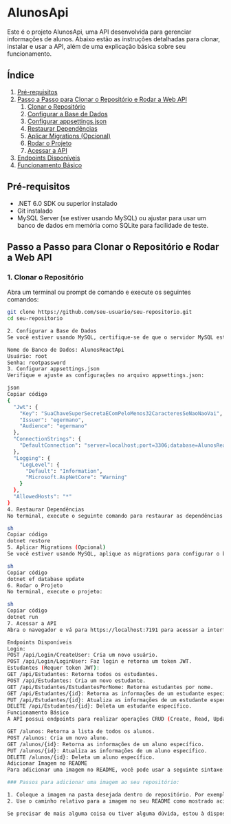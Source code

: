# AlunosApi

Este é o projeto AlunosApi, uma API desenvolvida para gerenciar informações de alunos. Abaixo estão as instruções detalhadas para clonar, instalar e usar a API, além de uma explicação básica sobre seu funcionamento.

## Índice

1. [Pré-requisitos](#pré-requisitos)
2. [Passo a Passo para Clonar o Repositório e Rodar a Web API](#passo-a-passo-para-clonar-o-repositório-e-rodar-a-web-api)
    1. [Clonar o Repositório](#1-clonar-o-repositório)
    2. [Configurar a Base de Dados](#2-configurar-a-base-de-dados)
    3. [Configurar appsettings.json](#3-configurar-appsettingsjson)
    4. [Restaurar Dependências](#4-restaurar-dependências)
    5. [Aplicar Migrations (Opcional)](#5-aplicar-migrations-opcional)
    6. [Rodar o Projeto](#6-rodar-o-projeto)
    7. [Acessar a API](#7-acessar-a-api)
3. [Endpoints Disponíveis](#endpoints-disponíveis)
4. [Funcionamento Básico](#funcionamento-básico)

## Pré-requisitos

- .NET 6.0 SDK ou superior instalado
- Git instalado
- MySQL Server (se estiver usando MySQL) ou ajustar para usar um banco de dados em memória como SQLite para facilidade de teste.

## Passo a Passo para Clonar o Repositório e Rodar a Web API

### 1. Clonar o Repositório

Abra um terminal ou prompt de comando e execute os seguintes comandos:

```sh
git clone https://github.com/seu-usuario/seu-repositorio.git
cd seu-repositorio

2. Configurar a Base de Dados
Se você estiver usando MySQL, certifique-se de que o servidor MySQL está em execução e crie um banco de dados para a aplicação com as seguintes credenciais:

Nome do Banco de Dados: AlunosReactApi
Usuário: root
Senha: rootpassword
3. Configurar appsettings.json
Verifique e ajuste as configurações no arquivo appsettings.json:

json
Copiar código
{
  "Jwt": {
    "Key": "SuaChaveSuperSecretaEComPeloMenos32CaracteresSeNaoNaoVai",
    "Issuer": "egermano",
    "Audience": "egermano"
  },
  "ConnectionStrings": {
    "DefaultConnection": "server=localhost;port=3306;database=AlunosReactApi;user=root;password=rootpassword"
  },
  "Logging": {
    "LogLevel": {
      "Default": "Information",
      "Microsoft.AspNetCore": "Warning"
    }
  },
  "AllowedHosts": "*"
}
4. Restaurar Dependências
No terminal, execute o seguinte comando para restaurar as dependências do projeto:

sh
Copiar código
dotnet restore
5. Aplicar Migrations (Opcional)
Se você estiver usando MySQL, aplique as migrations para configurar o banco de dados:

sh
Copiar código
dotnet ef database update
6. Rodar o Projeto
No terminal, execute o projeto:

sh
Copiar código
dotnet run
7. Acessar a API
Abra o navegador e vá para https://localhost:7191 para acessar a interface do Swagger.

Endpoints Disponíveis
Login:
POST /api/Login/CreateUser: Cria um novo usuário.
POST /api/Login/LoginUser: Faz login e retorna um token JWT.
Estudantes (Requer token JWT):
GET /api/Estudantes: Retorna todos os estudantes.
POST /api/Estudantes: Cria um novo estudante.
GET /api/Estudantes/EstudantesPorNome: Retorna estudantes por nome.
GET /api/Estudantes/{id}: Retorna as informações de um estudante específico.
PUT /api/Estudantes/{id}: Atualiza as informações de um estudante específico.
DELETE /api/Estudantes/{id}: Deleta um estudante específico.
Funcionamento Básico
A API possui endpoints para realizar operações CRUD (Create, Read, Update, Delete) para gerenciar informações de alunos. Aqui estão alguns exemplos de endpoints disponíveis:

GET /alunos: Retorna a lista de todos os alunos.
POST /alunos: Cria um novo aluno.
GET /alunos/{id}: Retorna as informações de um aluno específico.
PUT /alunos/{id}: Atualiza as informações de um aluno específico.
DELETE /alunos/{id}: Deleta um aluno específico.
Adicionar Imagem no README
Para adicionar uma imagem no README, você pode usar a seguinte sintaxe:

### Passos para adicionar uma imagem ao seu repositório:

1. Coloque a imagem na pasta desejada dentro do repositório. Por exemplo, `./imagens/logo.png`.
2. Use o caminho relativo para a imagem no seu README como mostrado acima.

Se precisar de mais alguma coisa ou tiver alguma dúvida, estou à disposição!
